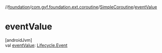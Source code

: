 //[foundation](../../../index.md)/[com.gyf.foundation.ext.coroutine](../index.md)/[SimpleCoroutine](index.md)/[eventValue](event-value.md)

# eventValue

[androidJvm]\
val [eventValue](event-value.md): [Lifecycle.Event](https://developer.android.com/reference/kotlin/androidx/lifecycle/Lifecycle.Event.html)
